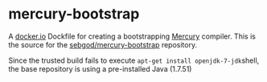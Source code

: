 mercury-bootstrap
=================

A [docker.io](https://www.docker.io) Dockfile for creating a bootstrapping [Mercury](https://github.com/Mercury-Language/mercury) compiler.
This is the source for the [sebgod/mercury-bootstrap](https://index.docker.io/u/sebgod/mercury-bootstrap) repository.

Since the trusted build fails to execute ```apt-get install openjdk-7-jdk```shell, the base repository is using a pre-installed Java (1.7.51)
